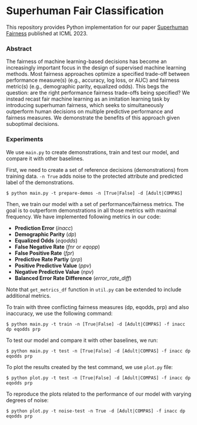 # Superhuman Fair Classification

This repository provides Python implementation for our paper [Superhuman Fairness](https://proceedings.mlr.press/v202/memarrast23a/memarrast23a.pdf) published at ICML 2023.

### Abstract

The fairness of machine learning-based decisions has become an increasingly important focus in the design of supervised machine learning methods. Most fairness approaches optimize a specified trade-off between performance measure(s) (e.g., accuracy, log loss, or AUC) and fairness metric(s) (e.g., demographic parity, equalized odds).
This begs the question: are the right performance fairness trade-offs being specified? We instead recast fair machine learning as an imitation learning
task by introducing superhuman fairness, which seeks to simultaneously outperform human decisions on multiple predictive performance and
fairness measures. We demonstrate the benefits of this approach given suboptimal decisions.


 
### Experiments

We use `main.py` to create demonstrations, train and test our model, and compare it with other baselines.

First, we need to create a set of reference decisions (demonstrations) from training data. `-n True` adds noise to the protected attribute and predicted label of the demonstrations.

```console
$ python main.py -t prepare-demos -n [True|False] -d [Adult|COMPAS] 
```

Then, we train our model with a set of performance/fairness metrics. The goal is to outperform demonstrations in all those metrics with maximal frequency. We have implemented following metrics in our code:

* **Prediction Error** (*inacc*)
* **Demographic Parity** (*dp*)
* **Equalized Odds** (*eqodds*)
* **False Negative Rate** (*fnr* or *eqopp*)
* **False Positive Rate** (*fpr*)
* **Predictive Rate Partiy** (*prp*)
* **Positive Predictive Value** (*ppv*)
* **Negative Predictive Value** (*npv*)
* **Balanced Error Rate Difference** (*error_rate_diff*)

Note that `get_metrics_df` function in `util.py` can be extended to include additional metrics.

To train with three conflicting fairness measures (dp, eqodds, prp) and also inaccuracy, we use the following command:

```console
$ python main.py -t train -n [True|False] -d [Adult|COMPAS] -f inacc dp eqodds prp
```

To test our model and compare it with other baselines, we run:

```console
$ python main.py -t test -n [True|False] -d [Adult|COMPAS] -f inacc dp eqodds prp
```

To plot the results created by the test command, we use `plot.py` file:

```console
$ python plot.py -t test -n [True|False] -d [Adult|COMPAS] -f inacc dp eqodds prp
```
To reproduce the plots related to the performance of our model with varying degrees of noise:

```console
$ python plot.py -t noise-test -n True -d [Adult|COMPAS] -f inacc dp eqodds prp
```

